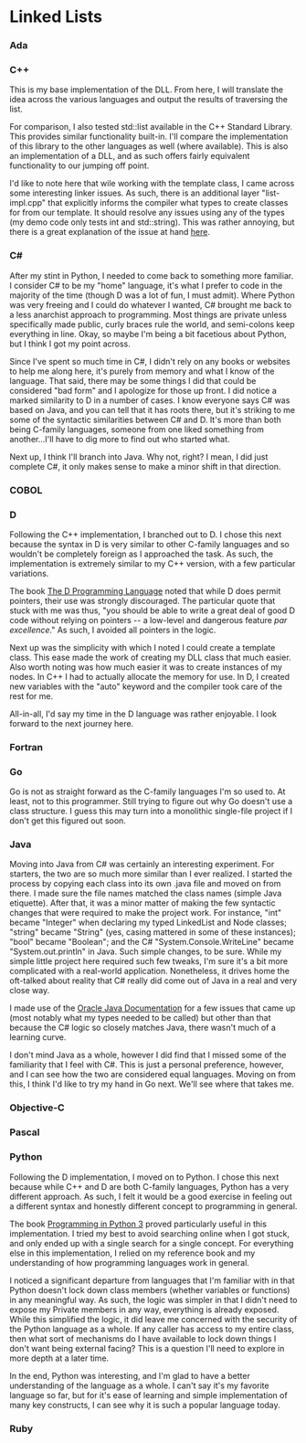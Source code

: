# Linked Lists

### Ada


### C++
This is my base implementation of the DLL. From here, I will translate the idea across the various languages and output the results of traversing the list.

For comparison, I also tested std::list available in the C++ Standard Library. This provides similar functionality built-in. I'll compare the implementation of this library to the other languages as well (where available). This is also an implementation of a DLL, and as such offers fairly equivalent functionality to our jumping off point.

I'd like to note here that wile working with the template class, I came across some interesting linker issues. As such, there is an additional layer "list-impl.cpp" that explicitly informs the compiler what types to create classes for from our template. It should resolve any issues using any of the types (my demo code only tests int and std::string). This was rather annoying, but there is a great explanation of the issue at hand [here](https://isocpp.org/wiki/faq/templates#templates-defn-vs-decl).

### C#
After my stint in Python, I needed to come back to something more familiar. I consider C# to be my "home" language, it's what I prefer to code in the majority of the time (though D was a lot of fun, I must admit). Where Python was very freeing and I could do whatever I wanted, C# brought me back to a less anarchist approach to programming. Most things are private unless specifically made public, curly braces rule the world, and semi-colons keep everything in line. Okay, so maybe I'm being a bit facetious about Python, but I think I got my point across.

Since I've spent so much time in C#, I didn't rely on any books or websites to help me along here, it's purely from memory and what I know of the language. That said, there may be some things I did that could be considered "bad form" and I apologize for those up front. I did notice a marked similarity to D in a number of cases. I know everyone says C# was based on Java, and you can tell that it has roots there, but it's striking to me some of the syntactic similarities between C# and D. It's more than both being C-family languages, someone from one liked something from another...I'll have to dig more to find out who started what.

Next up, I think I'll branch into Java. Why not, right? I mean, I did just complete C#, it only makes sense to make a minor shift in that direction.

### COBOL


### D
Following the C++ implementation, I branched out to D. I chose this next because the syntax in D is very similar to other C-family languages and so wouldn't be completely foreign as I approached the task. As such, the implementation is extremely similar to my C++ version, with a few particular variations.

The book [The D Programming Language](https://www.amazon.com/D-Programming-Language-Andrei-Alexandrescu/dp/0321635361?keywords=9780321635365&qid=1536867605&sr=8-1&ref=sr_1_1) noted that while D does permit pointers, their use was strongly discouraged. The particular quote that stuck with me was thus, "you should be able to write a great deal of good D code without relying on pointers -- a low-level and dangerous feature _par excellence_." As such, I avoided all pointers in the logic.

Next up was the simplicity with which I noted I could create a template class. This ease made the work of creating my DLL class that much easier. Also worth noting was how much easier it was to create instances of my nodes. In C++ I had to actually allocate the memory for use. In D, I created new variables with the "auto" keyword and the compiler took care of the rest for me.

All-in-all, I'd say my time in the D language was rather enjoyable. I look forward to the next journey here.

### Fortran


### Go
Go is not as straight forward as the C-family languages I'm so used to. At least, not to this programmer. Still trying to figure out why Go doesn't use a class structure. I guess this may turn into a monolithic single-file project if I don't get this figured out soon.

### Java
Moving into Java from C# was certainly an interesting experiment. For starters, the two are so much more similar than I ever realized. I started the process by copying each class into its own .java file and moved on from there. I made sure the file names matched the class names (simple Java etiquette). After that, it was a minor matter of making the few syntactic changes that were required to make the project work. For instance, "int" became "Integer" when declaring my typed LinkedList and Node classes; "string" became "String" (yes, casing mattered in some of these instances); "bool" became "Boolean"; and the C# "System.Console.WriteLine" became "System.out.println" in Java. Such simple changes, to be sure. While my simple little project here required such few tweaks, I'm sure it's a bit more complicated with a real-world application. Nonetheless, it drives home the oft-talked about reality that C# really did come out of Java in a real and very close way.

I made use of the [Oracle Java Documentation](https://docs.oracle.com/javase/tutorial/java/javaOO/) for a few issues that came up (most notably what my types needed to be called) but other than that because the C# logic so closely matches Java, there wasn't much of a learning curve.

I don't mind Java as a whole, however I did find that I missed some of the familiarity that I feel with C#. This is just a personal preference, however, and I can see how the two are considered equal languages. Moving on from this, I think I'd like to try my hand in Go next. We'll see where that takes me.

### Objective-C


### Pascal


### Python
Following the D implementation, I moved on to Python. I chose this next because while C++ and D are both C-family languages, Python has a very different approach. As such, I felt it would be a good exercise in feeling out a different syntax and honestly different concept to programming in general.

The book [Programming in Python 3](https://www.amazon.com/Programming-Python-Complete-Introduction-Language/dp/0137129297?keywords=9780137129294&qid=1536935877&sr=8-1&ref=sr_1_1) proved particularly useful in this implementation. I tried my best to avoid searching online when I got stuck, and only ended up with a single search for a single concept. For everything else in this implementation, I relied on my reference book and my understanding of how programming languages work in general.

I noticed a significant departure from languages that I'm familiar with in that Python doesn't lock down class members (whether variables or functions) in any meaningful way. As such, the logic was simpler in that I didn't need to expose my Private members in any way, everything is already exposed. While this simplified the logic, it did leave me concerned with the security of the Python language as a whole. If any caller has access to my entire class, then what sort of mechanisms do I have available to lock down things I don't want being external facing? This is a question I'll need to explore in more depth at a later time.

In the end, Python was interesting, and I'm glad to have a better understanding of the language as a whole. I can't say it's my favorite language so far, but for it's ease of learning and simple implementation of many key constructs, I can see why it is such a popular language today.

### Ruby
